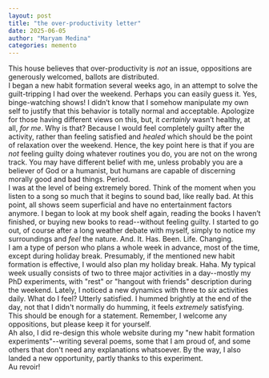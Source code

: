 ```yaml
---
layout: post
title: "the over-productivity letter"
date: 2025-06-05
author: "Maryam Medina"
categories: memento
---
```


This house believes that over-productivity is *not* an issue, oppositions are generously welcomed, ballots are distributed.
<br>
I began a new habit formation several weeks ago, in an attempt to solve the guilt-tripping I had over the weekend. Perhaps you can easily guess it. Yes, binge-watching shows! I didn’t know that I somehow manipulate my own self to justify that this behavior is totally normal and acceptable. Apologize for those having different views on this, but, it *certainly* wasn’t healthy, at all, *for me*. Why is that? Because I would feel completely guilty after the activity, rather than feeling satisfied and *healed* which should be the point of relaxation over the weekend. Hence, the key point here is that if you are *not* feeling guilty doing whatever routines you do, you are not on the wrong track. You may have different belief with me, unless probably you are a believer of God or a humanist, but humans are capable of discerning morally good and bad things. Period.
<br>
I was at the level of being extremely bored. Think of the moment when you listen to a song so much that it begins to sound bad, like really bad. At this point, all shows seem superficial and have no entertainment factors anymore. I began to look at my book shelf again, reading the books I haven’t finished, or buying new books to read--without feeling guilty. I started to go out, of course after a long weather debate with myself, simply to notice my surroundings and *feel* the nature. And. It. Has. Been. Life. Changing.
<br>
I am a type of person who plans a whole week in advance, most of the time, except during holiday break. Presumably, if the mentioned new habit formation is effective, I would also plan my holiday break. Haha. My typical week usually consists of two to three major activities in a day--mostly my PhD experiments, with "rest" or "hangout with friends" description during the weekend. Lately, I noticed a new dynamics with three to *six* activities daily. What do I feel? Utterly satisfied. I hummed brightly at the end of the day, not that I didn't normally do humming, it feels *extremely* satisfying.
<br>
This should be enough for a statement. Remember, I welcome any oppositions, but please keep it for yourself. 
<br>
Ah also, I did re-design this whole website during my "new habit formation experiments"--writing several poems, some that I am proud of, and some others that don't need any explanations whatsoever. By the way, I also landed a new opportunity, partly thanks to this experiment. 
<br>
Au revoir!